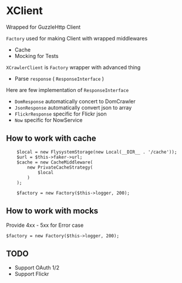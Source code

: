 # XClient
Wrapped for GuzzleHttp Client

`Factory` used for making Client with wrapped middlewares
- Cache
- Mocking for Tests

`XCrawlerClient` is `Factory` wrapper with advanced thing
- Parse `response` ( `ResponseInterface` )

Here are few implementation of `ResponseInterface`
- `DomResponse` automatically concert to DomCrawler
- `JsonResponse` automatically convert json to array
- `FlickrResponse` specific for Flickr json
- `Now` specific for NowService

## How to work with cache

        $local = new FlysystemStorage(new Local(__DIR__ . '/cache'));
        $url = $this->faker->url;
        $cache = new CacheMiddleware(
            new PrivateCacheStrategy(
                $local
            )
        );

        $factory = new Factory($this->logger, 200);

## How to work with mocks

Provide 4xx - 5xx for Error case

`$factory = new Factory($this->logger, 200);`

## TODO
- Support OAuth 1/2
- Support Flickr

